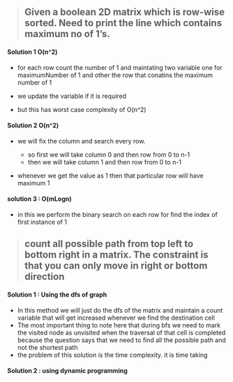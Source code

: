 > ## Given a boolean 2D matrix which is row-wise sorted. Need to print the line which contains maximum no of 1’s.

#### Solution 1 O(n^2)

- for each row count the number of 1 and maintating two variable one for maximumNumber of 1 and other the row that conatins the maximum number of 1
- we update the variable if it is required

- but this has worst case complexity of O(n^2)


#### Solution 2 O(n^2)

- we will fix the column and search every row.
  - so first we will take column 0 and then row from 0 to n-1
  - then we will take column 1 and then row from 0 to n-1

- whenever we get the value as 1 then that particular row will have maximum 1



#### solution 3 : O(mLogn)

- in this we perform the binary search on each row for find the index of first instance of 1






> ##  count all possible path from top left to bottom right in a matrix. The constraint is that you can only move in right or bottom direction

#### Solution 1 : Using the dfs of graph

- In this method we will just do the dfs of the matrix and maintain a count variable that will get increased whenever we find the destination cell
- The most important thing to note here that during bfs we need to mark the visited node as unvisited when the traversal of that cell is completed because the question says that we need to find all the possible path and not the shortest path
- the problem of this solution is the time complexity. it is time taking

#### Solution 2 : using dynamic programming
